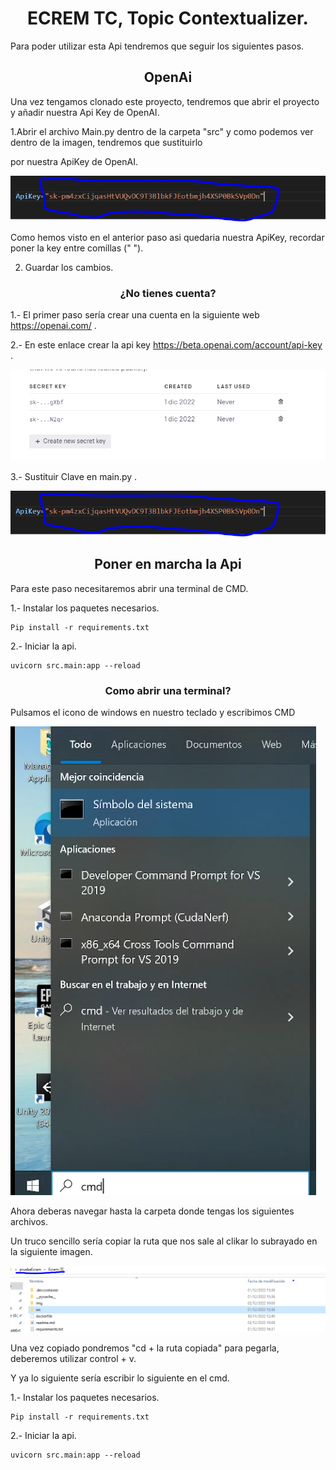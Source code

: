 <h1 align="center">ECREM TC, Topic Contextualizer. </h1>

Para poder utilizar esta Api tendremos que seguir los siguientes pasos.

<h2 align="center">OpenAi</h2>

Una vez tengamos clonado este proyecto, tendremos que abrir el proyecto y añadir nuestra Api Key de OpenAI.

1.Abrir el archivo Main.py dentro de la carpeta "src" y como podemos ver dentro de la imagen, tendremos que sustituirlo

por nuestra ApiKey de OpenAI.

<img src="./img/OpenAiClave.PNG">

Como hemos visto en el anterior paso asi quedaria nuestra ApiKey, recordar poner la key entre comillas (" ").

2. Guardar los cambios. 

<h3 align="center">¿No tienes cuenta?</h3>

1.- El primer paso sería crear una cuenta en la siguiente web https://openai.com/ .

2.- En este enlace crear la api key https://beta.openai.com/account/api-key .

<img src="./img/OpenaicrearClave.PNG">

3.- Sustituir Clave en main.py .

<img src="./img/OpenAiClave.PNG">




<h2 align="center">Poner en marcha la Api </h2>
 Para este paso necesitaremos abrir una terminal de CMD. 

1.- Instalar los paquetes necesarios.

    Pip install -r requirements.txt

2.- Iniciar la api. 

    uvicorn src.main:app --reload 





<h3 align="center">Como abrir una terminal? </h3>

Pulsamos el icono de windows en nuestro teclado y escribimos CMD 

<img src="./img/cmd.PNG">

Ahora deberas navegar hasta la carpeta donde tengas los siguientes archivos.

Un truco sencillo sería copiar la ruta que nos sale al clikar lo subrayado en la siguiente imagen.

<img src="./img/ruta.PNG">

Una vez copiado pondremos "cd + la ruta copiada" para pegarla, deberemos utilizar control + v.

Y ya lo siguiente sería escribir lo siguiente en el cmd.

1.- Instalar los paquetes necesarios.

    Pip install -r requirements.txt

2.- Iniciar la api. 

    uvicorn src.main:app --reload 